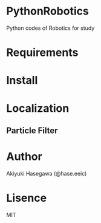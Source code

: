 # PythonRobotics

Python codes of Robotics for study

# Requirements

# Install

# Localization

## Particle Filter 

# Author
Akiyuki Hasegawa (@hase.eeic)

# Lisence
MIT
